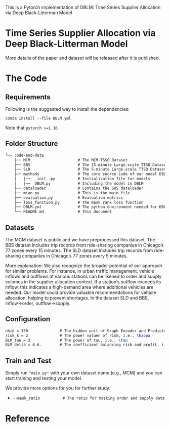 This is a Pytorch implementation of DBLM: Time Series Supplier Allocation via Deep Black-Litterman Model

# Time Series Supplier Allocation via Deep Black-Litterman Model

More details of the paper and dataset will be released after it is published.


# The Code

## Requirements

Following is the suggested way to install the dependencies:

    conda install --file DBLM.yml

Note that ``pytorch >=1.10``.

## Folder Structure

```tex
└── code-and-data
    ├── MCM                     # The MCM-TSSO Dataset
    ├── BBS                     # The 15-minute Large-scale TTSO Dataset for Traffic Management
    ├── SLD                     # The 5-minute Large-scale TTSO Dataset for Traffic Management
    ├── methods                 # The core source code of our model DBLM
    │   |──  _init_.py          # Initialization file for models
    │   |──  DBLM.py            # Including the model in DBLM    
    ├── dataloader              # Contains the SOS dataloader 
    ├── mian.py                 # This is the main file
    ├── evaluation.py           # Evaluation matrics
    ├── loss_function.py        # The mask rank loss function
    ├── DBLM.yml                # The python environment needed for DBLM
    └── README.md               # This document
```

## Datasets

The MCM dataset is public and we have preprocessed this dataset. 
The BBS dataset includes trip records from ride-sharing companies in Chicago’s 77 zones every 15 minutes.
The SLD dataset includes trip records from ride-sharing companies in Chicago’s 77 zones every 5 minutes.

More explanation: We also recognize the broader potential of our approach for similar problems. For instance, in urban traffic management, vehicle inflows and outflows at various stations can be likened to order and supply volumes in the supplier allocation context. If a station’s outflow exceeds its inflow, this indicates a high-demand area where additional vehicles are needed. Our model could provide valuable recommendations for vehicle allocation, helping to prevent shortages. In the dataset SLD and BBS, inflow->order, outflow->supply.

## Configuration

```tex
nhid = 150              # The hidden unit of Graph Encoder and Predictor
risk_k = 2              # The power valuen of risk, i.e., \kappa
BLM_tau = 3             # The power of tau, i.e., \tau
BLM_delta = 0.6.        # The coefficient balancing risk and profit, i.e., \delta
```


##  Train and Test

Simply run  `"main.py"` with your own dataset name (e.g.,  MCM) and you can start training and testing your model.

We provide more options for you for further study:

- ```tex
  --mask_ratio          # The ratio for masking order and supply data
  ```

# Reference

```
```

